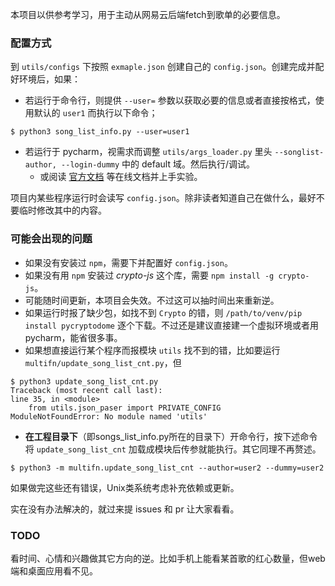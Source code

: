 本项目以供参考学习，用于主动从网易云后端fetch到歌单的必要信息。

### 配置方式

到 `utils/configs` 下按照 `exmaple.json` 创建自己的 `config.json`。创建完成并配好环境后，如果：

- 若运行于命令行，则提供 `--user=` 参数以获取必要的信息或者直接按格式，使用默认的 `user1` 而执行以下命令；

```shell
$ python3 song_list_info.py --user=user1
```

- 若运行于 pycharm，视需求而调整 `utils/args_loader.py` 里头 `--songlist-author, --login-dummy` 中的 default 域。然后执行/调试。
    - 或阅读 [官方文档](https://docs.python.org/3/library/argparse.html#parents) 等在线文档并上手实验。

项目内某些程序运行时会读写 `config.json`。除非读者知道自己在做什么，最好不要临时修改其中的内容。

### 可能会出现的问题

- 如果没有安装过 `npm`，需要下并配置好 `config.json`。
- 如果没有用 `npm` 安装过 _crypto-js_ 这个库，需要 `npm install -g crypto-js`。
- 可能随时间更新，本项目会失效。不过这可以抽时间出来重新逆。
- 如果运行时报了缺少包，如找不到 `Crypto` 的错，则 `/path/to/venv/pip install pycryptodome` 逐个下载。不过还是建议直接建一个虚拟环境或者用 pycharm，能省很多事。
- 如果想直接运行某个程序而报模块 `utils` 找不到的错，比如要运行 `multifn/update_song_list_cnt.py`，但

```shell
$ python3 update_song_list_cnt.py
Traceback (most recent call last):
line 35, in <module>
    from utils.json_paser import PRIVATE_CONFIG
ModuleNotFoundError: No module named 'utils'
```
  - **在工程目录下**（即songs_list_info.py所在的目录下）开命令行，按下述命令将 `update_song_list_cnt` 加载成模块后传参就能执行。其它同理不再赘述。
```shell
$ python3 -m multifn.update_song_list_cnt --author=user2 --dummy=user2
```

如果做完这些还有错误，Unix类系统考虑补充依赖或更新。

实在没有办法解决的，就过来提 issues 和 pr 让大家看看。

### TODO

看时间、心情和兴趣做其它方向的逆。比如手机上能看某首歌的红心数量，但web端和桌面应用看不见。
